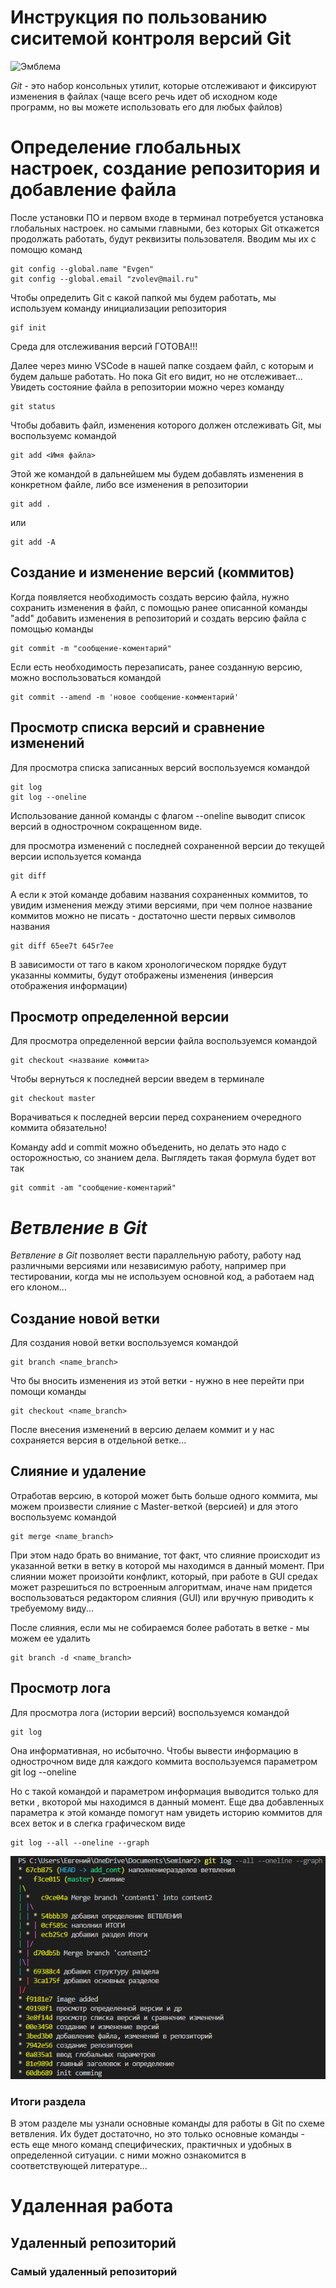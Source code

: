 # **Инструкция по пользованию сиситемой контроля версий Git**

![Эмблема](git.png)

*Git* - это набор консольных утилит, которые отслеживают и фиксируют изменения в файлах (чаще всего речь идет об исходном коде программ, но вы можете использовать его для любых файлов)

# Определение глобальных настроек, создание репозитория и добавление файла

После установки ПО и первом входе в терминал потребуется установка глобальных настроек. но самыми главными, без которых Git откажется продолжать работать, будут реквизиты пользователя. Вводим мы их с помощю команд

    git config --global.name "Evgen"
    git config --global.email "zvolev@mail.ru"

Чтобы определить Git с какой папкой мы будем работать, мы используем команду инициализации репозитория

    gif init

Среда для отслеживания версий ГОТОВА!!!

Далее через миню VSCode в нашей папке создаем файл, с которым и будем дальше работать. Но пока Git его видит, но не отслеживает... Увидеть состояние файла в репозитории можно через команду

    git status

Чтобы добавить файл, изменения которого должен отслеживать Git, мы воспользуемс командой

    git add <Имя файла>
    
Этой же командой в дальнейшем мы будем добавлять изменения в конкретном файле, либо все изменения в репозитории

    git add . 

или
 
    git add -A

## Создание и изменение версий (коммитов)

Когда появляется необходимость создать версию файла, нужно сохранить изменения в файл, с помощью ранее описанной команды "add" добавить изменения в репозиторий и создать версию файла с помощью команды

    git commit -m "сообщение-коментарий"

Если есть необходимость перезаписать, ранее созданную версию, можно воспользоваться командой

    git commit --amend -m 'новое сообщение-комментарий'

## Просмотр списка версий и сравнение изменений

Для просмотра списка записанных версий воспользуемся командой

    git log
    git log --oneline

Использование данной команды с флагом --oneline выводит список версий в однострочном сокращенном виде.

для просмотра изменений с последней сохраненной версии до текущей версии используется команда 

    git diff

А если к этой команде добавим названия сохраненных коммитов, то увидим изменения между этими версиями, при чем полное название коммитов можно не писать - достаточно шести первых символов названия

    git diff 65ee7t 645r7ee

В зависимости от таго в каком хронологическом порядке будут указанны коммиты, будут отображены изменения (инверсия отображения информации)

## Просмотр определенной версии

Для просмотра определенной версии файла воспользуемся командой 

    git checkout <название коммита>

Чтобы вернуться к последней версии введем в терминале 

    git checkout master

Ворачиваться к последней версии перед сохранением очередного коммита обязательно!

Команду add и commit можно объеденить, но делать это надо с осторожностью, со знанием дела. Выглядеть такая формула будет вот так

    git commit -am "сообщение-коментарий"


# _**Ветвление в Git**_

*Ветвление в Git* позволяет вести параллельную работу, работу над различными версиями или независимую работу, например при тестировании, когда мы не используем основной код, а работаем над его клоном...

## Создание новой ветки

Для создания новой ветки воспользуемся командой
    
    git branch <name_branch>

Что бы вносить изменения из этой ветки - нужно в нее перейти при помощи команды

    git checkout <name_branch>

После внесения изменений в версию делаем коммит и у нас сохраняется версия в отдельной ветке...

## Слияние и удаление

Отработав версию, в которой может быть больше одного коммита, мы можем произвести слияние с Master-веткой (версией) и для этого воспользуемс командой 

    git merge <name_branch>

При этом надо брать во внимание, тот факт, что слияние происходит из указанной ветки в ветку в которой мы находимся в данный момент.
При слиянии может произойти конфликт, который, при работе в GUI средах может разрешиться по встроенным алгоритмам, иначе нам придется воспользоваться редактором слияния (GUI) или вручную приводить к требуемому виду...

После слияния, если мы не собираемся более работать в ветке - мы можем ее удалить

    git branch -d <name_branch>


## Просмотр лога

Для просмотра лога (истории версий) воспользуемся командой 

    git log

Она информативная, но исбыточно. Чтобы вывести информацию в однострочном виде для каждого коммита воспользуемся параметром 
    git log --oneline

Но с такой командой и параметром информация выводится только для ветки , вкоторой мы находимся в данный момент.
Еще два добавленных параметра к этой команде помогут нам увидеть историю коммитов для всех веток и в слегка графическом виде

    git log --all --oneline --graph

![скрин1](Scr.png)

### Итоги раздела

В этом разделе мы узнали основные команды для работы в Git по схеме ветвления. Их будет достаточно, но это только основные команды - есть еще много команд специфических, практичных и удобных в определенной ситуации. с ними можно ознакомится в соответствующей литературе...

# Удаленная работа

## Удаленный репозиторий

### Самый удаленный репозиторий

